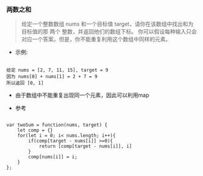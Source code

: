 ### 两数之和
> 给定一个整数数组 nums 和一个目标值 target，请你在该数组中找出和为目标值的那 两个 整数，并返回他们的数组下标。
> 你可以假设每种输入只会对应一个答案。但是，你不能重复利用这个数组中同样的元素。
- 示例:
<pre><code>
给定 nums = [2, 7, 11, 15], target = 9
因为 nums[0] + nums[1] = 2 + 7 = 9
所以返回 [0, 1]
</code></pre>

- 由于数组中不能重复出现同一个元素，因此可以利用map

- 参考
<pre>
<code>
var twoSum = function(nums, target) {
    let comp = {}
    for(let i = 0; i< nums.length; i++){
        if(comp[target - nums[i]] >=0){
            return [comp[target - nums[i]], i]
        }
        comp[nums[i]] = i;
    }
};
</code>
</pre>

